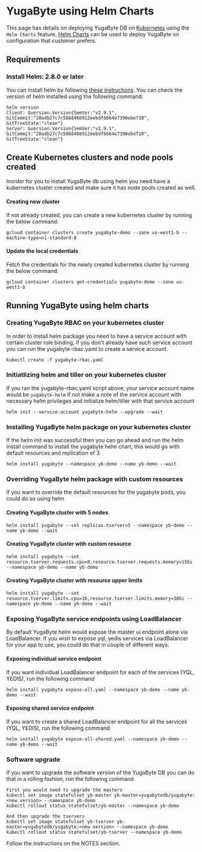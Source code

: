 # YugaByte using Helm Charts

This page has details on deploying YugaByte DB on [Kubernetes](https://kubernetes.io) using the `Helm Charts` feature. [Helm Charts](https://github.com/kubernetes/charts) can be used to deploy YugaByte on configuration that customer prefers.

## Requirements
### Install Helm: 2.8.0 or later
You can install helm by following [these instructions](https://github.com/kubernetes/helm#install).
You can check the version of helm installed using the following command:
```
helm version
Client: &version.Version{SemVer:"v2.9.1", GitCommit:"20adb27c7c5868466912eebdf6664e7390ebe710", GitTreeState:"clean"}
Server: &version.Version{SemVer:"v2.9.1", GitCommit:"20adb27c7c5868466912eebdf6664e7390ebe710", GitTreeState:"clean"}
```

## Create Kubernetes clusters and node pools created
Inorder for you to install YugaByte db using helm you need have a kubernetes cluster created and make sure it has node pools created as well.

#### Creating new cluster
If not already created, you can create a new kubernetes cluster by running the below command:
```
gcloud container clusters create yugabyte-demo --zone us-west1-b --machine-type=n1-standard-8
```

#### Update the local credentials
Fetch the credentials for the newly created kubernetes cluster by running the below command:
```
gcloud container clusters get-credentials yugabyte-demo --zone us-west1-b
```

## Running YugaByte using helm charts

### Creating YugaByte RBAC on your kubernetes cluster
In order to install helm package you need to have a service account with certain cluster role binding, if you don't already have such service account
you can run the yugabyte-rbac.yaml to create a service account.
```
kubectl create -f yugabyte-rbac.yaml
```

### Initiatlizing helm and tiller on your kubernetes cluster
If you ran the yugabyte-rbac.yaml script above, your service account name would be `yugabyte-helm` if not make a note of the service account with necessary
helm privileges and initialize helm/tiller with that service account
```
helm init --service-account yugabyte-helm --upgrade --wait
```

### Installing YugaByte helm package on your kubernetes cluster
If the helm init was successful then you can go ahead and run the helm install command to install the yugabyte helm chart, this would go with default resources and replication of 3.
```
helm install yugabyte --namespace yb-demo --name yb-demo --wait
```

### Overriding YugaByte helm package with custom resources
If you want to override the default resources for the yugabyte pods, you could do so using helm

#### Creating YugaByte cluster with 5 nodes
```
helm install yugabyte --set replicas.tserver=5 --namespace yb-demo --name yb-demo --wait
```

#### Creating YugaByte cluster with custom resource
```
helm install yugabyte --set resource.tserver.requests.cpu=8,resource.tserver.requests.memory=15Gi --namespace yb-demo --name yb-demo
```

#### Creating YugaByte cluster with resource upper limits
```
helm install yugabyte --set resource.tserver.limits.cpu=16,resource.tserver.limits.memory=30Gi --namespace yb-demo --name yb-demo --wait
```

### Exposing YugaByte service endpoints using LoadBalancer
By default YugaByte helm would expose the master ui endpoint alone via LoadBalancer. If you wish to expose yql, yedis services
via LoadBalancer for your app to use, you could do that in couple of different ways.

#### Exposing individual service endpoint
If you want individual LoadBalancer endpoint for each of the services (YQL, YEDIS), run the following command
```
helm install yugabyte expose-all.yaml --namespace yb-demo --name yb-demo --wait
```

#### Exposing shared service endpoint
If you want to create a shared LoadBalancer endpoint for all the services (YQL, YEDIS), run the following command
```
helm install yugabyte expose-all-shared.yaml --namespace yb-demo --name yb-demo --wait
```

### Software upgrade
If you want to upgrade the software version of the YugaByte DB you can do that in a rolling fashion, run the following command
```
First you would need to upgrade the masters
kubectl set image statefulset yb-master yb-master=yugabytedb/yugabyte:<new version> --namespace yb-demo
kubectl rollout status statefulset/yb-master --namespace yb-demo

And then upgrade the tservers
kubectl set image statefulset yb-tserver yb-master=yugabytedb/yugabyte:<new version> --namespace yb-demo
kubectl rollout status statefulset/yb-tserver --namespace yb-demo
```

Follow the instructions on the NOTES section.
